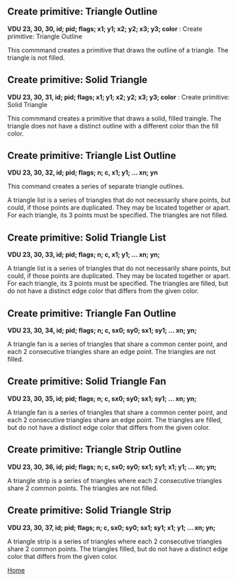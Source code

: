 ## Create primitive: Triangle Outline
<b>VDU 23, 30, 30, id; pid; flags; x1; y1; x2; y2; x3; y3; color</b> : Create primitive: Triangle Outline

This commmand creates a primitive that draws the outline of a triangle. The triangle is not filled.

## Create primitive: Solid Triangle
<b>VDU 23, 30, 31, id; pid; flags; x1; y1; x2; y2; x3; y3; color</b> : Create primitive: Solid Triangle

This commmand creates a primitive that draws a solid, filled
traingle. The triangle does not have a distinct outline with
a different color than the fill color.

## Create primitive: Triangle List Outline
<b>VDU 23, 30, 32, id; pid; flags; n; c, x1; y1; ... xn; yn</b>

This command creates a series of separate triangle outlines.

A triangle list is a series of triangles that do not necessarily share points, but could, if those points are duplicated. They may be located together or apart. For each triangle, its 3 points must be specified. The triangles are not filled.

## Create primitive: Solid Triangle List
<b>VDU 23, 30, 33, id; pid; flags; n; c, x1; y1; ... xn; yn;</b>

A triangle list is a series of triangles that do not necessarily share points, but could, if those points are duplicated. They may be located together or apart. For each triangle, its 3 points must be specified. The triangles are filled, but do not have a distinct
edge color that differs from the given color.

## Create primitive: Triangle Fan Outline
<b>VDU 23, 30, 34, id; pid; flags; n; c, sx0; sy0; sx1; sy1; ... xn; yn;</b>

A triangle fan is a series of triangles that share a common center point, and each 2 consecutive triangles share an edge point.
The triangles are not filled.

## Create primitive: Solid Triangle Fan
<b>VDU 23, 30, 35, id; pid; flags; n; c, sx0; sy0; sx1; sy1; ... xn; yn;</b>

A triangle fan is a series of triangles that share a common center point, and each 2 consecutive triangles share an edge point.
The triangles are filled, but do not have a distinct
edge color that differs from the given color.

## Create primitive: Triangle Strip Outline
<b>VDU 23, 30, 36, id; pid; flags; n; c, sx0; sy0; sx1; sy1; x1; y1; ... xn; yn;</b>

A triangle strip is a series of triangles where each 2 consecutive triangles share 2 common points. The triangles are not filled.

## Create primitive: Solid Triangle Strip
<b>VDU 23, 30, 37, id; pid; flags; n; c, sx0; sy0; sx1; sy1; x1; y1; ... xn; yn;</b>

A triangle strip is a series of triangles where each 2 consecutive triangles share 2 common points. The triangles filled, but do not have a distinct
edge color that differs from the given color.

[Home](otf_mode.md)

